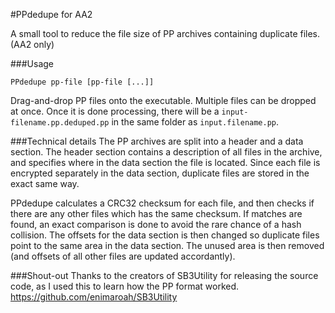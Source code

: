 #PPdedupe for AA2
 
A small tool to reduce the file size of PP archives containing duplicate files. (AA2 only)

###Usage
```
PPdedupe pp-file [pp-file [...]]
```
Drag-and-drop PP files onto the executable. Multiple files can be dropped at once.
Once it is done processing, there will be a `input-filename.pp.deduped.pp` in the same folder as `input.filename.pp`.

###Technical details
The PP archives are split into a header and a data section. The header section contains a description of all files in the archive, and specifies where in the data section the file is located. Since each file is encrypted separately in the data section, duplicate files are stored in the exact same way.

PPdedupe calculates a CRC32 checksum for each file, and then checks if there are any other files which has the same checksum. If matches are found, an exact comparison is done to avoid the rare chance of a hash collision.
The offsets for the data section is then changed so duplicate files point to the same area in the data section. The unused area is then removed (and offsets of all other files are updated accordantly). 

###Shout-out
Thanks to the creators of SB3Utility for releasing the source code, as I used this to learn how the PP format worked.
https://github.com/enimaroah/SB3Utility